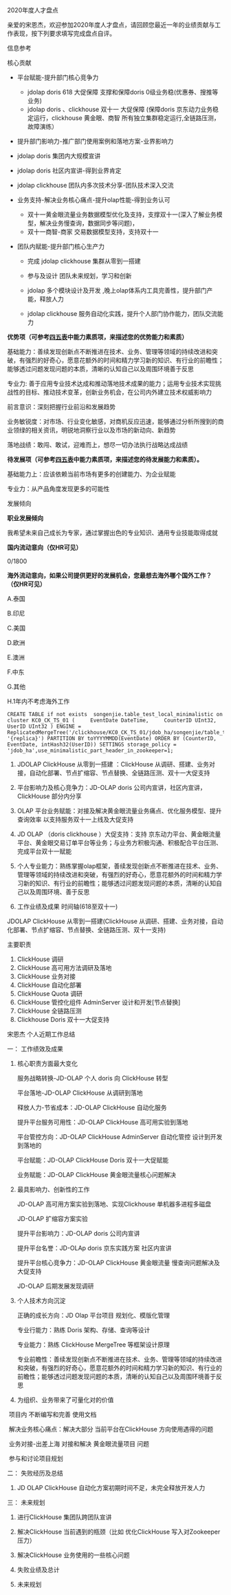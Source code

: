 2020年度人才盘点

亲爱的宋恩杰，欢迎参加2020年度人才盘点，请回顾您最近一年的业绩贡献与工作表现，按下列要求填写完成盘点自评。

信息参考

核心贡献

- 平台赋能-提升部门核心竞争力

  - jdolap doris 618 大促保障  支撑和保障doris 0级业务稳(优惠券、搜推等业务)
  - jdolap doris 、clickhouse 双十一 大促保障 (保障doris 京东动力业务稳定运行，clickhouse 黄金眼、商智 所有独立集群稳定运行,全链路压测，故障演练）

-  提升部门影响力-推广部门使用案例和落地方案-业界影响力

  - jdolap doris 集团内大规模宣讲
  - jdolap doris 社区内宣讲-得到业界肯定
  - jdolap clickhouse 团队内多次技术分享-团队技术深入交流

- 业务支持-解决业务核心痛点-提升olap性能-得到业务认可

  - 双十一黄金眼流量业务数据模型优化及支持，支撑双十一(深入了解业务模型，解决业务慢查询，数据同步等问题)，
  - 双十一商智-商家 交易数据模型支持，支持双十一

- 团队内赋能-提升部门核心生产力

  - 完成 jdolap clickhouse 集群从零到一搭建 

  - 参与及设计 团队未来规划，学习和创新

  - jdolap 多个模块设计及开发 ,晚上olap体系内工具完善性，提升部门产能，释放人力

  - jdolap clickhouse  服务自动化实践，提升个人部门协作能力，团队交流能力

    

**优势项（可参考[四五表](http://jnews.jd.com/org-new?guid=41c93230e9a9417790b44303488f344e)中能力素质项，来描述您的优势能力和素质）**

基础能力：善续发现创新点不断推进在技术、业务、管理等领域的持续改进和突破，有强烈的好奇心，愿意花额外的时间和精力学习新的知识、有行业的前瞻性；能够透过问题发现问题的本质，清晰的认知自己以及周围环境善于反思

专业力: 善于应用专业技术达成和推动落地技术成果的能力；运用专业技术实现挑战性的目标、推动技术变革，创新业务机会，在公司内外建立技术权威影响力

前言意识：深刻把握行业前沿和发展趋势

业务敏锐度：对市场、行业变化敏感，对商机反应迅速，能够通过分析所搜到的商业领绿的相关资讯，明锐地洞察行业以及市场的新动向、新趋势

落地战绩：敢闯、敢试，迎难而上，想尽一切办法执行战略达成战绩

**待发展项（可参考[四五表](http://jnews.jd.com/org-new?guid=41c93230e9a9417790b44303488f344e)中能力素质项，来描述您的待发展能力和素质）。**

基础能力上：应该依赖当前市场有更多的创建能力、为企业赋能

专业力：从产品角度发现更多的可能性







发展倾向

**职业发展倾向**

我希望未来自己成长为专家，通过掌握出色的专业知识、通用专业技能取得成就







**国内流动意向（仅HR可见）**

0/1800

**海外流动意向，如果公司提供更好的发展机会，您最想去海外哪个国外工作？ （仅HR可见）**

A.泰国

B.印尼

C.美国

D.欧洲

E.澳洲

F.中东

G.其他

H.1年内不考虑海外工作







```
CREATE TABLE if not exists  songenjie.table_test_local_minimalistic on cluster KC0_CK_TS_01 (     EventDate DateTime,     CounterID UInt32,     UserID UInt32 ) ENGINE = ReplicatedMergeTree('/clickhouse/KC0_CK_TS_01/jdob_ha/songenjie/table_test_local_minimalistic/{shard}', '{replica}') PARTITION BY toYYYYMMDD(EventDate) ORDER BY (CounterID, EventDate, intHash32(UserID)) SETTINGS storage_policy = 'jdob_ha',use_minimalistic_part_header_in_zookeeper=1;
```



1. JDOLAP ClickHouse 从零到一搭建 ：ClickHouse 从调研、搭建、业务对接，自动化部署、节点扩缩容、节点替换、全链路压测、双十一大促支持
2. 平台影响力及核心竞争力：JD-OLAP doris 公司内宣讲，社区内宣讲，ClickHouse 部分内分享
3. OLAP 平台业务赋能：对接及解决黄金眼流量业务痛点、优化服务模型、提升查询效率 以支持服务双十一上线及大促支持
4. JD OLAP （doris clickhouse ）大促支持：支持 京东动力平台、黄金眼流量平台、黄金眼交易订单平台等业务；与业务方积极沟通、积极配合平台压测、完成平台双十一赋能
5. 个人专业能力：熟练掌握olap框架，善续发现创新点不断推进在技术、业务、管理等领域的持续改进和突破，有强烈的好奇心，愿意花额外的时间和精力学习新的知识、有行业的前瞻性；能够透过问题发现问题的本质，清晰的认知自己以及周围环境、善于反思









1. 工作业绩及成果 时间轴(618至双十一)

JDOLAP ClickHouse 从零到一搭建(ClickHouse 从调研、搭建、业务对接，自动化部署、节点扩缩容、节点替换、全链路压测、双十一支持)



主要职责

1. ClickHouse 调研 
2. ClickHouse 高可用方法调研及落地
3. ClickHouse 业务对接
4. ClickHouse 自动化部署
5. ClickHouse Quota 调研
6. ClickHouse 管控化组件 AdminServer 设计和开发[节点替换]
7. ClickHouse 全链路压测
8. Clickhouse Doris  双十一大促支持



宋恩杰 个人近期工作总结

一： 工作绩效及成果

1. 核心职责方面最大变化

   服务战略转换-JD-OLAP 个人 doris 向 ClickHouse 转型

   平台落地-JD-OLAP ClickHouse 从调研到落地

   释放人力-节省成本：JD-OLAP ClickHouse 自动化服务

   提升平台服务可用性：JD-OLAP ClickHouse 高可用实验到落地

   平台管控方向：JD-OLAP ClickHouse AdminServer 自动化管控 设计到开发到落地的

   平台赋能：JD-OLAP ClickHouse Doris 双十一大促赋能

   业务赋能：JD-OLAP ClickHouse 黄金眼流量核心问题解决

2. 最具影响力、创新性的工作

   JD-OLAP 高可用方案实验到落地、实现Clickhouse 单机器多进程多磁盘

   JD-OLAP 扩缩容方案实验

   提升平台影响力：JD-OLAP doris 公司内宣讲

   提升平台名誉：JD-OLAp doris 京东实践方案 社区内宣讲

   提升平台核心竞争力：JD-OLAP ClickHouse 黄金眼流量 慢查询问题解决及大促支持

   JD-OLAP 后期发展发现调研

3. 个人技术方向沉淀

   正确的成长方向：JD Olap 平台项目 规划化、模版化管理

   专业行能力：熟练 Doris 架构、存储、查询等设计

   专业能力：熟练 ClickHouse MergeTree 等框架设计原理

   专业前瞻性：善续发现创新点不断推进在技术、业务、管理等领域的持续改进和突破，有强烈的好奇心，愿意花额外的时间和精力学习新的知识、有行业的前瞻性；能够透过问题发现问题的本质，清晰的认知自己以及周围环境善于反思

4. 为组织、业务带来了可量化对的价值

​       项目内 不断编写和完善 使用文档

​       解决业务核心痛点：解决大部分 当前平台在ClickHouse 方向使用遇得的问题

​       业务对接-出差上海 对接和解决 黄金眼流量项目 问题

​       参与和讨论项目规划

二： 失败经历及总结

1. JD OLAP ClickHouse 自动化方案初期时间不足，未完全释放开发人力

三： 未来规划

1. 进行ClickHouse 集团队跨团队宣讲
2. 解决ClickHouse 当前遇到的瓶颈（比如 优化ClickHouse 写入对Zookeeper 压力）
3. 解决ClickHouse 业务使用的一些核心问题



























1. 失败业绩及总计
2. 未来规划